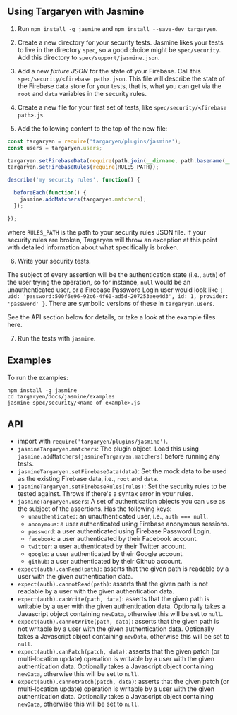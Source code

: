 
## Using Targaryen with Jasmine

1. Run `npm install -g jasmine` and `npm install --save-dev targaryen`.

2. Create a new directory for your security tests. Jasmine likes your tests to live in the directory `spec`, so a good choice might be `spec/security`. Add this directory to `spec/support/jasmine.json`.

3. Add a new *fixture JSON* for the state of your Firebase. Call this `spec/security/<firebase path>.json`. This file will describe the state of the Firebase data store for your tests, that is, what you can get via the `root` and `data` variables in the security rules.

4. Create a new file for your first set of tests, like `spec/security/<firebase path>.js`.

5. Add the following content to the top of the new file:

```js
const targaryen = require('targaryen/plugins/jasmine');
const users = targaryen.users;

targaryen.setFirebaseData(require(path.join(__dirname, path.basename(__filename, '.js') + '.json')));
targaryen.setFirebaseRules(require(RULES_PATH));

describe('my security rules', function() {

  beforeEach(function() {
    jasmine.addMatchers(targaryen.matchers);
  });

});
```

where `RULES_PATH` is the path to your security rules JSON file. If your security rules are broken, Targaryen will throw an exception at this point with detailed information about what specifically is broken.

6. Write your security tests.

The subject of every assertion will be the authentication state (i.e., `auth`) of the user trying the operation, so for instance, `null` would be an unauthenticated user, or a Firebase Password Login user would look like `{ uid: 'password:500f6e96-92c6-4f60-ad5d-207253aee4d3', id: 1, provider: 'password' }`. There are symbolic versions of these in `targaryen.users`.

See the API section below for details, or take a look at the example files here.

7. Run the tests with `jasmine`.

## Examples

To run the examples:
```
npm install -g jasmine
cd targaryen/docs/jasmine/examples
jasmine spec/security/<name of example>.js
```

## API

- import with `require('targaryen/plugins/jasmine')`.
- `jasmineTargaryen.matchers`: The plugin object. Load this using `jasmine.addMatchers(jasmineTargaryen.matchers)` before running any tests.
- `jasmineTargaryen.setFirebaseData(data)`: Set the mock data to be used as the existing Firebase data, i.e., `root` and `data`.
- `jasmineTargaryen.setFirebaseRules(rules)`: Set the security rules to be tested against. Throws if there's a syntax error in your rules.
- `jasmineTargaryen.users`: A set of authentication objects you can use as the subject of the assertions. Has the following keys:
  - `unauthenticated`: an unauthenticated user, i.e., `auth === null`.
  - `anonymous`: a user authenticated using Firebase anonymous sessions.
  - `password`: a user authenticated using Firebase Password Login.
  - `facebook`: a user authenticated by their Facebook account.
  - `twitter`: a user authenticated by their Twitter account.
  - `google`: a user authenticated by their Google account.
  - `github`: a user authenticated by their Github account.
- `expect(auth).canRead(path)`: asserts that the given path is readable by a user with the given authentication data.
- `expect(auth).cannotRead(path)`: asserts that the given path is not readable by a user with the given authentication data.
- `expect(auth).canWrite(path, data)`: asserts that the given path is writable by a user with the given authentication data. Optionally takes a Javascript object containing `newData`, otherwise this will be set to `null`.
- `expect(auth).cannotWrite(path, data)`: asserts that the given path is not writable by a user with the given authentication data. Optionally takes a Javascript object containing `newData`, otherwise this will be set to `null`.
- `expect(auth).canPatch(patch, data)`: asserts that the given patch (or multi-location update) operation is writable by a user with the given authentication data. Optionally takes a Javascript object containing `newData`, otherwise this will be set to `null`.
- `expect(auth).cannotPatch(patch, data)`: asserts that the given patch (or multi-location update) operation is writable by a user with the given authentication data. Optionally takes a Javascript object containing `newData`, otherwise this will be set to `null`.

